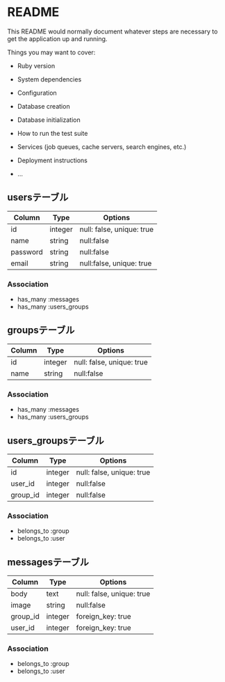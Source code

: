 # README

This README would normally document whatever steps are necessary to get the
application up and running.

Things you may want to cover:

* Ruby version

* System dependencies

* Configuration

* Database creation

* Database initialization

* How to run the test suite

* Services (job queues, cache servers, search engines, etc.)

* Deployment instructions

* ...

## usersテーブル

|Column|Type|Options|
|------|----|-------|
|id|integer|null: false, unique: true|
|name|string|null:false|
|password|string|null:false|
|email|string|null:false, unique: true|

### Association
- has_many :messages
- has_many :users_groups 

## groupsテーブル

|Column|Type|Options|
|------|----|-------|
|id|integer|null: false, unique: true|
|name|string|null:false|

### Association
- has_many :messages
- has_many :users_groups


## users_groupsテーブル

|Column|Type|Options|
|------|----|-------|
|id|integer|null: false, unique: true|
|user_id|integer|null:false|
|group_id|integer|null:false|

### Association
- belongs_to :group
- belongs_to :user 



## messagesテーブル

|Column|Type|Options|
|------|----|-------|
|body|text|null: false, unique: true|
|image|string|null:false|
|group_id|integer|foreign_key: true|
|user_id|integer|foreign_key: true|

### Association
- belongs_to :group
- belongs_to :user 

